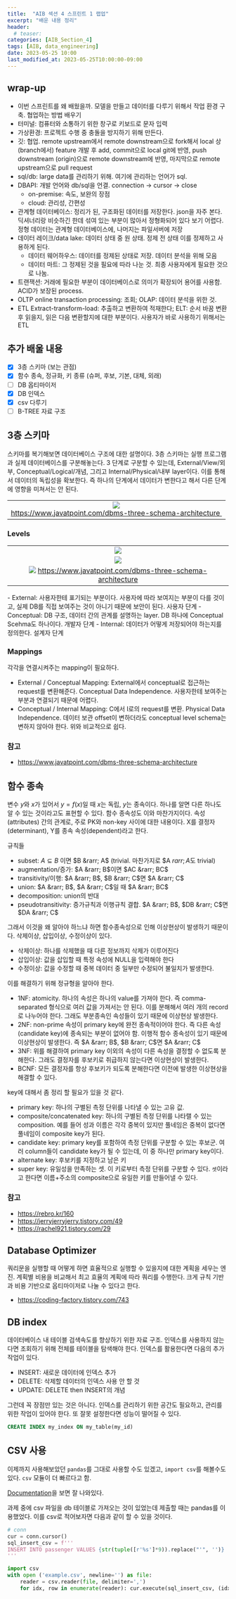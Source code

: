 ```yaml
---
title:  "AIB 섹션 4 스프린트 1 랩업"
excerpt: "배운 내용 정리"
header:
  # teaser:
categories: [AIB_Section_4]
tags: [AIB, data_engineering]
date: 2023-05-25 10:00
last_modified_at: 2023-05-25T10:00:00-09:00
---
```


## wrap-up
- 이번 스프린트를 왜 배웠을까. 모델을 만들고 데이터를 다루기 위해서 작업 환경 구축. 협업하는 방법 배우기
- 터미널: 컴퓨터와 소통하기 위한 창구로 키보드로 문자 입력
- 가상환경: 프로젝트 수행 중 충돌을 방지하기 위해 만든다.
- 깃: 협업. remote upstream에서 remote downstream으로 fork해서 local 상 (branch에서) feature 개발 후 add, commit으로 local git에 반영, push downstream (origin)으로 remote downstream에 반영, 마지막으로 remote upstream으로 pull request
- sql/db: large data를 관리하기 위해. 여기에 관리하는 언어가 sql.
- DBAPI: 개발 언어와 db/sql을 언결. connection &rarr; cursor &rarr; close
	- on-premise: 속도, 보완의 장점
	- cloud: 관리성, 간편성
- 관계형 데이터베이스: 정리가 된, 구조화된 데이터를 저장한다. json을 자주 본다. 딕셔너리랑 비슷하긴 한데 섞여 있는 부분이 많아서 정형화되어 있다 보기 어렵다. 정형 데이터는 관계형 데이터베이스에, 나머지는 파일서버에 저장
- 데이터 레이크/data lake: 데이터 상태 중 원 상태. 정제 전 상태 이를 정제하고 사용하게 된다.
	- 데이터 웨어하우스: 데이터를 정제된 상태로 저장. 데이터 분석을 위해 모음
	- 데이터 마트: 그 정제된 것을 필요에 따라 나눈 것. 최종 사용자에게 필요한 것으로 나눔.
- 트랜잭션: 거래에 필요한 부분이 데이터베이스로 의미가 확장되어 용어를 사용함. ACID가 보장된 process.
- OLTP online transaction processing: 조회; OLAP: 데이터 분석을 위한 것.
- ETL Extract-transform-load: 추출하고 변환하여 적재한다; ELT: 순서 바꿈 변환 후 읽을지, 읽은 다음 변환할지에 대한 부분이다. 사용자가 바로 사용하기 위해서는 ETL

## 추가 배울 내용
- [x] 3층 스키마 (보는 관점)
- [x] 함수 종속, 정규화, 키 종류 (슈퍼, 후보, 기본, 대체, 외래)
- [ ] DB 옵티마이저
- [x] DB 인덱스
- [x] csv 다루기
- [ ] B-TREE 자료 구조

## 3층 스키마
스키마를 복기해보면 데이터베이스 구조에 대한 설명이다. 3층 스키마는 실행 프로그램과 실제 데이터베이스를 구분해놓는다. 3 단계로 구분할 수 있는데, External/View/외부, Conceptual/Logical/개념, 그리고 Internal/Physical/내부 layer이다. 이를 통해서 데이터의 독립성을 확보한다. 즉 하나의 단계에서 데이터가 변한다고 해서 다른 단계에 영향을 미쳐서는 안 된다.

<table>
  <tr>
    <td style="text-align:center;border-bottom:none;">
        <img src="/assets/images/s4de10-3-level-schema0.png"><br/>
        <a href="https://www.javatpoint.com/dbms-three-schema-architecture">
        https://www.javatpoint.com/dbms-three-schema-architecture
      </a><img>
    </td>
  </tr>
</table>

### Levels
<table>
  <tr>
    <td style="text-align:center;border-bottom:none;">
        <img src="/assets/images/s4de10-3-level-schema1-external.png"/>
    </td>
  </tr>
  <tr>
    <td style="text-align:center;border-bottom:none;">
        <img src="/assets/images/s4de10-3-level-schema2-conceptual.png"/>
    </td>
  </tr>
  <tr>
    <td style="text-align:center;border-bottom:none;">
        <img src="/assets/images/s4de10-3-level-schema3-internal.png"/>
        <a href="https://www.javatpoint.com/dbms-three-schema-architecture">
        https://www.javatpoint.com/dbms-three-schema-architecture
        </a>
    </td>
  </tr>
</table>
- External: 사용자한테 표기되는 부분이다. 사용자에 따라 보여지는 부분이 다를 것이고, 실제 DB를 직접 보여주는 것이 아니기 때문에 보안이 된다. 사용자 단계
- Conceptual: DB 구조, 데이터 간의 관계를 설명하는 layer. DB 하나에 Conceptual Scehma도 하나이다. 개발자 단계
- Internal: 데이터가 어떻게 저장되어야 하는지를 정의한다. 설계자 단계

### Mappings
각각을 연결시켜주는 mapping이 필요하다.
- External / Conceptual Mapping: External에서 conceptual로 접근하는 request를 변환해준다. Conceptual Data Independence. 사용자한테 보여주는 부분과 연결되기 때문에 어렵다.
- Conceptual / Internal Mapping: C에서 I로의 request를 변환. Physical Data Independence. 데이터 보관 offset이 변하더라도 conceptual level schema는 변하지 않아야 한다. 위와 비교적으로 쉽다.

### 참고
- https://www.javatpoint.com/dbms-three-schema-architecture

## 함수 종속
변수 $y$와 $x$가 있어서 $y = f(x)$일 때 $x$는 독립, $y$는 종속이다. 하나를 알면 다른 하나도 알 수 있는 것이라고도 표현할 수 있다. 함수 종속성도 이와 마찬가지이다. 속성(attributes) 간의 관계로, 주로 PK와 non-key 사이에 대한 내용이다. X를 결정자(determinant), Y를 종속 속성(dependent)라고 한다.

규칙들
- subset: $A \subseteq B$ 이면 $B &rarr; A$ (trivial. 마찬가지로 $A $rarr; A$도 trivial)
- augmentation/증가: $A &rarr; B$이면 $AC &rarr; BC$
- transitivity/이행: $A &rarr; B$, $B &rarr; C$면 $A &rarr; C$
- union: $A &rarr; B$, $A &rarr; C$일 때 $A &rarr; BC$
- decomposition: union의 반대
- pseudotransitivity: 증가규칙과 이행규칙 결합. $A &rarr; B$, $DB &rarr; C$면 $DA &rarr; C$

그래서 이것을 왜 알아야 하느냐 하면 함수종속성으로 인해 이상현상이 발생하기 때문이다. 삭제이상, 삽입이상, 수정이상이 있다.
- 삭제이상: 하나를 삭제했을 때 다른 정보까지 삭제가 이루어진다
- 삽입이상: 값을 삽입할 때 특정 속성에 NULL을 입력해야 한다
- 수정이상: 값을 수정할 때 중복 데이터 중 일부만 수정되어 불일치가 발생한다.

이를 해결하기 위해 정규형을 알아야 한다.
- 1NF: atomicity. 하나의 속성은 하나의 value를 가져야 한다. 즉 comma-separated 형식으로 여러 값을 가져서는 안 된다. 이를 분해해서 여러 개의 record로 나누어야 한다. 그래도 부분종속인 속성들이 있기 때문에 이상현상 발생한다.
- 2NF: non-prime 속성이 primary key에 완전 종속적이어야 한다. 즉 다른 속성(candidate key)에 종속되는 부분이 없어야 함. 이행적 함수 종속성이 있기 때문에 이상현상이 발생한다. 즉 $A &rarr; B$, $B &rarr; C$면 $A &rarr; C$
- 3NF: 위를 해결하여 primary key 이외의 속성이 다른 속성을 결정할 수 없도록 분해한다. 그래도 결정자를 후보키로 취급하지 않는다면 이상현상이 발생한다.
- BCNF: 모든 결정자를 항상 후보키가 되도록 분해한다면 이전에 발생한 이상현상을 해결할 수 있다.

key에 대해서 좀 정리 할 필요가 있을 것 같다.
- primary key: 하나의 구별된 측정 단위를 나타낼 수 있는 고유 값.
- composite/concatenated key: 하나의 구별된 측정 단위를 나타랠 수 있는 composition. 예를 들어 성과 이름은 각각 중복이 있지만 풀네임은 중복이 없다면 풀네임이 composite key가 된다.
- candidate key: primary key를 포함하여 측정 단위를 구분할 수 있는 후보군. 여러 column들이 candidate key가 될 수 있는데, 이 중 하나만 primary key이다.
- alternate key: 후보키를 지정하고 남은 키
- super key: 유일성을 만족하는 셋. 이 키로부터 측정 단위를 구분할 수 있다. `셋`이라고 한다면 이름+주소의 composite으로 유일한 키를 만들어낼 수 있다.

### 참고
- https://rebro.kr/160
- https://jerryjerryjerry.tistory.com/49
- https://rachel921.tistory.com/29

## Database Optimizer
쿼리문을 실행할 때 어떻게 하면 효율적으로 실행할 수 있을지에 대한 계획을 세우는 엔진. 계획별 비용을 비교해서 최고 효율의 계획에 따라 쿼리를 수행한다. 크게 규칙 기반과 비용 기반으로 옵티마이저로 나눌 수 있다고 한다.
- https://coding-factory.tistory.com/743

## DB index
데이터베이스 내 테이블 검색속도를 향상하기 위한 자료 구조. 인덱스를 사용하지 않는다면 조회하기 위해 전체를 테이블을 탐색해야 한다. 인덱스를 활용한다면 다음의 추가 작업이 있다.
- INSERT: 새로운 데이터에 인덱스 추가
- DELETE: 삭제할 데이터의 인덱스 사용 안 할 것
- UPDATE: DELETE then INSERT의 개념

그런데 꼭 장점만 있는 것은 아니다. 인덱스를 관리하기 위한 공간도 필요하고, 관리를 위한 작업이 있어야 한다. 또 잘못 설정한다면 성능이 떨어질 수 있다.

```sql
CREATE INDEX my_index ON my_table(my_id)
```

## CSV 사용
이제까지 사용해보았던 `pandas`를 그대로 사용할 수도 있겠고, `import csv`를 해볼수도 있다. `csv` 모듈이 더 빠르다고 함.

[Documentation](https://docs.python.org/3/library/csv.html)을 보면 잘 나와있다.

과제 중에 csv 파일을 db 테이블로 가져오는 것이 있었는데 제출할 때는 pandas를 이용했었다. 이를 csv로 적어보자면 다음과 같이 할 수 있을 것이다.

```python
# conn
cur = conn.cursor()
sql_insert_csv = f'''
INSERT INTO passenger VALUES {str(tuple([r'%s']*9)).replace("'", '')}
'''

import csv
with open ('example.csv', newline='') as file:
	reader = csv.reader(file, delimiter=',')
	for idx, row in enumerate(reader): cur.execute(sql_insert_csv, (idx, *row))
```